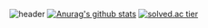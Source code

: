![header](https://capsule-render.vercel.app/api?type=slice&color=auto&text=%20JiwonPark%20%20&height=200&fontSize=100)
[![Anurag's github stats](https://github-readme-stats.vercel.app/api?username={jiwon0297}&show_icons=true&theme={theme})](https://github.com/{jiwon0297}/github-readme-stats)
[![solved.ac tier](http://mazassumnida.wtf/api/generate_badge?boj={jiwon0297})](https://solved.ac/{jiwon0297})

